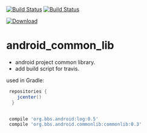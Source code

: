 [![Build Status](https://travis-ci.org/luoqii/android_common_lib.png?branch=master)](https://travis-ci.org/luoqii/android_common_lib)
[![Build Status](https://circleci.com/gh/luoqii/android_common_lib.svg?style=shield&circle-token=:circle-token)](https://circleci.com/gh/luoqii/android_common_lib)


[![Download](https://api.bintray.com/packages/luoqii/maven/android-common-lib/images/download.svg) ](https://bintray.com/luoqii/maven/android-common-lib/_latestVersion)

android_common_lib
==================
* android project common library.
* add build script for travis.



used in Gradle:
```groovy
 repositories {
    jcenter()
  }


 compile 'org.bbs.android:log:0.5'
 compile 'org.bbs.android.commonlib:commonlib:0.3'
```
[99998]:htt://nonexist.com/ "sync lib version with jcenter.gradle"
[99999]:http://wowubuntu.com/markdown/#p "Markdown 语法说明"


